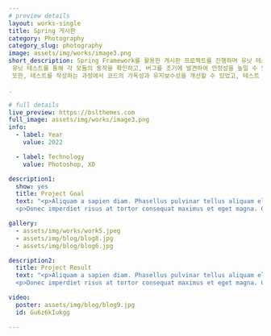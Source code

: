 ```yaml
---
# preview details
layout: works-single
title: Spring 게시판
category: Photography
category_slug: photography
image: assets/img/works/image3.png
short_description: Spring Framework를 활용한 게시판 프로젝트를 진행하며 유닛 테스트의 중요성을 크게 느꼈습니다.
 유닛 테스트를 통해 각 모듈의 동작을 확인하고, 버그를 조기에 발견하여 안정성을 높일 수 있었습니다.
 또한, 테스트를 작성하는 과정에서 코드의 가독성과 유지보수성을 개선할 수 있었고, 테스트 주도 개발 방식(TDD)도 일부 도입해 품질 향상에 기여했습니다.

.

# full details
live_preview: https://bslthemes.com
full_image: assets/img/works/image3.png
info:
  - label: Year
    value: 2022

  - label: Technology
    value: Photoshop, XD

description1:
  show: yes
  title: Project Goal
  text: "<p>Aliquam a sapien diam. Phasellus pulvinar tellus aliquam eleifend consectetur. Sed bibendum leo quis rutrum aliquetmorbi.</p>
  <p>Donec imperdiet risus at tortor consequat maximus et eget magna. Cras ornare sagittis augue, id sollicitudin justo tristique ut. Nullam ex enim, euismod vel bibendum ultrices, fringilla vel eros. Donec euismod leo lectus, et euismod metus euismod sed. Quisque quis suscipit ipsum, at pellentesque velit. Duis a congue sem.</p>"

gallery:
  - assets/img/works/work5.jpeg
  - assets/img/blog/blog8.jpg
  - assets/img/blog/blog6.jpg

description2:
  title: Project Result
  text: "<p>Aliquam a sapien diam. Phasellus pulvinar tellus aliquam eleifend consectetur. Sed bibendum leo quis rutrum aliquetmorbi.</p>
  <p>Donec imperdiet risus at tortor consequat maximus et eget magna. Cras ornare sagittis augue, id sollicitudin justo tristique ut. Nullam ex enim, euismod vel bibendum ultrices, fringilla vel eros. Donec euismod leo lectus, et euismod metus euismod sed. Quisque quis suscipit ipsum, at pellentesque velit. Duis a congue sem.</p>"

video:
  poster: assets/img/blog/blog9.jpg
  id: Gu6z6kIukgg

---
```

